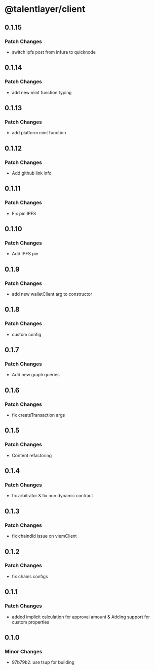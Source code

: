 # @talentlayer/client

## 0.1.15

### Patch Changes

- switch ipfs post from infura to quicknode

## 0.1.14

### Patch Changes

- add new mint function typing

## 0.1.13

### Patch Changes

- add platform mint function

## 0.1.12

### Patch Changes

- Add github link info

## 0.1.11

### Patch Changes

- Fix pin IPFS

## 0.1.10

### Patch Changes

- Add IPFS pin

## 0.1.9

### Patch Changes

- add new walletClient arg to constructor

## 0.1.8

### Patch Changes

- custom config

## 0.1.7

### Patch Changes

- Add new graph queries

## 0.1.6

### Patch Changes

- fix createTransaction args

## 0.1.5

### Patch Changes

- Content refactoring

## 0.1.4

### Patch Changes

- fix arbitrator & fix non dynamic contract

## 0.1.3

### Patch Changes

- fix chaindId issue on viemClient

## 0.1.2

### Patch Changes

- fix chains configs

## 0.1.1

### Patch Changes

- added implicit calculation for approval amount & Adding support for custom properties

## 0.1.0

### Minor Changes

- 97b79b2: use tsup for building
